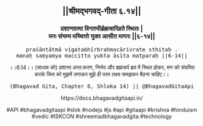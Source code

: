 <center><h2>||श्रीमद्‍भगवद्‍-गीता ६.१४||</h2>
<h3>प्रशान्तात्मा विगतभीर्ब्रह्मचारिव्रते स्थितः |<br/>मनः संयम्य मच्चित्तो युक्त आसीत मत्परः ||६-१४||</h3>
<pre>praśāntātmā vigatabhīrbrahmacārivrate sthitaḥ .<br/>manaḥ saṃyamya maccitto yukta āsīta matparaḥ ||6-14||</pre>
<p>।।6.14।। (साधक को) प्रशान्त अन्त:करण, निर्भय और ब्रह्मचर्य ब्रत में स्थित होकर, मन को संयमित करके चित्त को मुझमें लगाकर मुझे ही परम लक्ष्य समझकर बैठना चाहिए।।</p>
<pre>(Bhagavad Gita, Chapter 6, Shloka 14) || @BhagavadGitaApi</pre><p>https://docs.bhagavadgitaapi.in/</p><p>#API #bhagavadgitaapi #slok #nodejs #js #api #gitaapi #krishna #hinduism #vedic #ISKCON #shreemadbhagavadgita #technology</p></center>